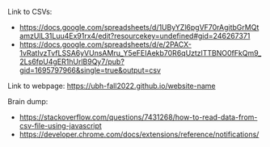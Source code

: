 Link to CSVs: 

- https://docs.google.com/spreadsheets/d/1UByYZl6pgVF70rAgitbGrMQtamzUlL31Luu4Ex91rx4/edit?resourcekey=undefined#gid=246267371
- https://docs.google.com/spreadsheets/d/e/2PACX-1vRatIvzTvfLSSA6yVUnsAMru_Y5eFEIAekb70R6qUztzlTTBNO0fFkQm9_2Ls6fpU4gER1hUrlB9Qy7/pub?gid=1695797966&single=true&output=csv

Link to webpage: https://ubh-fall2022.github.io/website-name

Brain dump:

- https://stackoverflow.com/questions/7431268/how-to-read-data-from-csv-file-using-javascript 
- https://developer.chrome.com/docs/extensions/reference/notifications/
